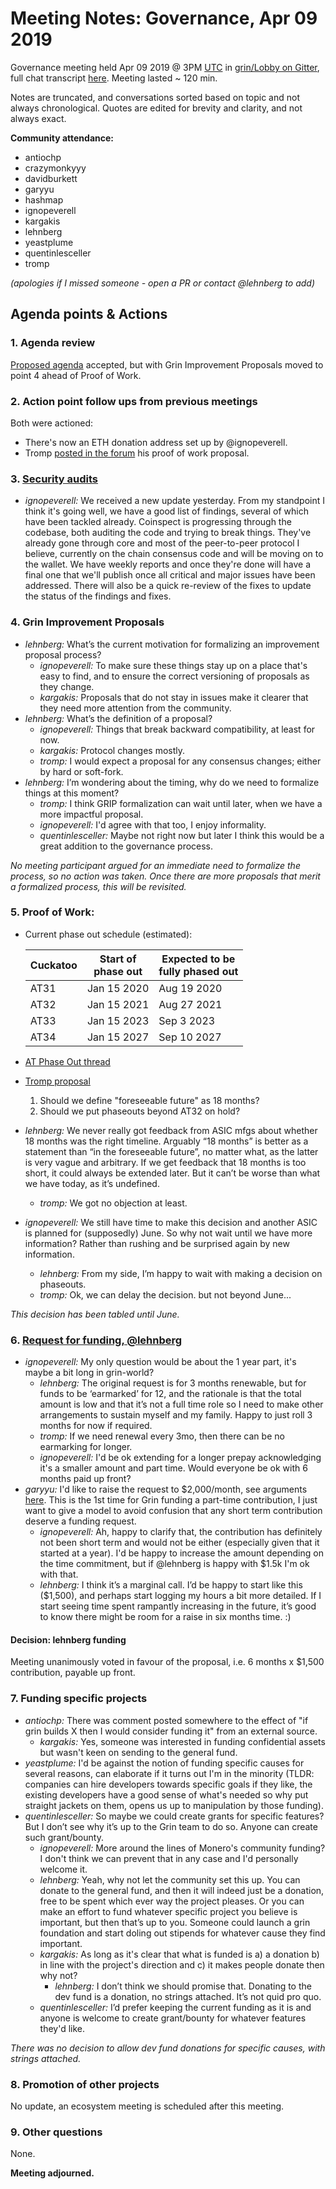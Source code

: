 # Meeting Notes: Governance, Apr 09 2019

Governance meeting held Apr 09 2019 @ 3PM [UTC](http://www.timebie.com/std/utc.php) in [grin/Lobby on Gitter](https://gitter.im/grin_community/Lobby), full chat transcript [here](https://gitter.im/grin_community/Lobby?at=5cacb3ad016a930a458e1d65). Meeting lasted ~ 120 min.

Notes are truncated, and conversations sorted based on topic and not always chronological. Quotes are edited for brevity and clarity, and not always exact. 

**Community attendance:**
* antiochp
* crazymonkyyy
* davidburkett
* garyyu
* hashmap
* ignopeverell
* kargakis
* lehnberg
* yeastplume
* quentinlesceller
* tromp

_(apologies if I missed someone - open a PR or contact @lehnberg to add)_


## Agenda points & Actions

### 1. Agenda review
[Proposed agenda](https://github.com/mimblewimble/grin-pm/issues/93) accepted, but with Grin Improvement Proposals moved to point 4 ahead of Proof of Work.

### 2. Action point follow ups from previous meetings

Both were actioned:
* There's now an ETH donation address set up by @ignopeverell.
* Tromp [posted in the forum](https://forum.grin.mw/t/grin-improvement-proposal-1-put-later-phase-outs-on-hold-and-rephrase-primary-pow-commitment/4653) his proof of work proposal.

### 3. [Security audits](https://github.com/mimblewimble/grin/issues/1609)

* _ignopeverell:_ We received a new update yesterday. From my standpoint I think it's going well, we have a good list of findings, several of which have been tackled already. Coinspect is progressing through the codebase, both auditing the code and trying to break things. They've already gone through core and most of the peer-to-peer protocol I believe, currently on the chain consensus code and will be moving on to the wallet. We have weekly reports and once they're done will have a final one that we'll publish once all critical and major issues have been addressed. There will also be a quick re-review of the fixes to update the status of the findings and fixes.
 
### 4. Grin Improvement Proposals

* _lehnberg:_ What’s the current motivation for formalizing an improvement proposal process?
   * _ignopeverell:_ To make sure these things stay up on a place that's easy to find, and to ensure the correct versioning of proposals as they change.
   * _kargakis:_ Proposals that do not stay in issues make it clearer that they need more attention from the community.
*  _lehnberg:_ What’s the definition of a proposal?
   * _ignopeverell:_ Things that break backward compatibility, at least for now.
   * _kargakis:_ Protocol changes mostly.
   * _tromp:_ I would expect a proposal for any consensus changes; either by hard or soft-fork.
 * _lehnberg:_ I’m wondering about the timing, why do we need to formalize things at this moment?
   * _tromp:_ I think GRIP formalization can wait until later, when we have a more impactful proposal.
   * _ignopeverell:_ I'd agree with that too, I enjoy informality.
   * _quentinlesceller:_ Maybe not right now but later I think this would be a great addition to the governance process.

_No meeting participant argued for an immediate need to formalize the process, so no action was taken. Once there are more proposals that merit a formalized process, this will be revisited._


### 5. Proof of Work: 

* Current phase out schedule (estimated):

   Cuckatoo | Start of <br> phase out | Expected to be <br> fully phased out
   ---|---|---| 
   AT31 |Jan 15 2020 | Aug 19 2020
   AT32 | Jan 15 2021 | Aug 27 2021
   AT33 | Jan 15 2023 | Sep 3 2023
   AT34 | Jan 15 2027 | Sep 10 2027

* [AT Phase Out thread](https://forum.grin.mw/t/obelisk-grn1-chip-details/4571)
* [Tromp proposal](https://forum.grin.mw/t/grin-improvement-proposal-1-put-later-phase-outs-on-hold-and-rephrase-primary-pow-commitment/4653)
   1. Should we define "foreseeable future" as 18 months?
   2. Should we put phaseouts beyond AT32 on hold?

* _lehnberg:_ We never really got feedback from ASIC mfgs about whether 18 months was the right timeline. Arguably “18 months” is better as a statement than “in the foreseeable future”, no matter what, as the latter is very vague and arbitrary. If we get feedback that 18 months is too short, it could always be extended later. But it can’t be worse than what we have today, as it’s undefined.
   *  _tromp:_ We got no objection at least.
* _ignopeverell:_ We still have time to make this decision and another ASIC is planned for (supposedly) June. So why not wait until we have more information? Rather than rushing and be surprised again by new information.
   * _lehnberg:_ From my side, I’m happy to wait with making a decision on phaseouts.
   * _tromp:_ Ok, we can delay the decision. but not beyond June... 

_This decision has been tabled until June._

### 6. [Request for funding, @lehnberg](https://forum.grin.mw/t/request-for-funding-lehnberg/4715/)

* _ignopeverell:_ My only question would be about the 1 year part, it's maybe a bit long in grin-world?
   *  _lehnberg:_ The original request is for 3 months renewable, but for funds to be ‘earmarked’ for 12, and the rationale is that the total amount is low and that it’s not a full time role so I need to make other arrangements to sustain myself and my family. Happy to just roll 3 months for now if required.
   *  _tromp:_ If we need renewal every 3mo, then there can be no earmarking for longer.
   *  _ignopeverell:_  I'd be ok extending for a longer prepay acknowledging it's a smaller amount and part time. Would everyone be ok with 6 months paid up front?
*  _garyyu:_ I'd like to raise the request to $2,000/month, see arguments [here](https://forum.grin.mw/t/request-for-funding-lehnberg/4715/5). This is the 1st time for Grin funding a part-time contribution, I just want to give a model to avoid confusion that any short term contribution deserve a funding request.
   * _ignopeverell:_ Ah, happy to clarify that, the contribution has definitely not been short term and would not be either (especially given that it started at a year). I'd be happy to increase the amount depending on the time commitment, but if @lehnberg is happy with $1.5k I'm ok with that.
   * _lehnberg:_ I think it’s a marginal call. I’d be happy to start like this ($1,500), and perhaps start logging my hours a bit more detailed. If I start seeing time spent rampantly increasing in the future, it’s good to know there might be room for a raise in six months time. :)

#### Decision: lehnberg funding

Meeting unanimously voted in favour of the proposal, i.e. 6 months x $1,500 contribution, payable up front.

### 7. Funding specific projects

* _antiochp:_ There was comment posted somewhere to the effect of "if grin builds X then I would consider funding it" from an external source.
   * _kargakis:_ Yes, someone was interested in funding confidential assets but wasn't keen on sending to the general fund. 
* _yeastplume:_ I'd be against the notion of funding specific causes for several reasons, can elaborate if it turns out I'm in the minority (TLDR: companies can hire developers towards specific goals if they like, the existing developers have a good sense of what's needed so why put straight jackets on them, opens us up to manipulation by those funding).
* _quentinlesceller:_ So maybe we could create grants for specific features? But I don’t see why it’s up to the Grin team to do so. Anyone can create such grant/bounty.
   * _ignopeverell:_ More around the lines of Monero's community funding? I don't think we can prevent that in any case and I'd personally welcome it.
   * _lehnberg:_ Yeah, why not let the community set this up. You can donate to the general fund, and then it will indeed just be a donation, free to be spent which ever way the project pleases. Or you can make an effort to fund whatever specific project you believe is important, but then that’s up to you. Someone could launch a grin foundation and start doling out stipends for whatever cause they find important.
   * _kargakis:_ As long as it's clear that what is funded is a) a donation b) in line with the project's direction and c) it makes people donate then why not?
      * _lehnberg:_  I don’t think we should promise that. Donating to the dev fund is a donation, no strings attached. It’s not quid pro quo.
   * _quentinlesceller:_ I’d prefer keeping the current funding as it is and anyone is welcome to create grant/bounty for whatever features they'd like.

_There was no decision to allow dev fund donations for specific causes, with strings attached._

### 8. Promotion of other projects

No update, an ecosystem meeting is scheduled after this meeting.

### 9. Other questions

None.

**Meeting adjourned.**
